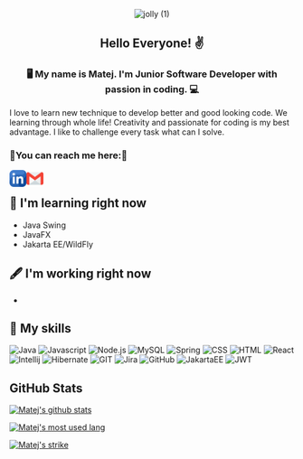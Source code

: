 <p align="center">

<img width="600" height="200" src="https://github.com/MatejThomka/MatejThomka/assets/97446764/14aa2c5a-bc33-49ec-87ed-5cfda6d7e07d" alt="jolly (1)">

</p>

<h2 align="center">
  Hello Everyone! ✌️
</h2>

<h3 align="center">
🖥️ My name is Matej. I'm Junior Software Developer with passion in coding. 💻
</h3>

I love to learn new technique to develop better and good looking code. We learning through whole life! Creativity and passionate for coding is my best advantage.
I like to challenge every task what can I solve.

### 🤝You can reach me here:🤝
<a href="https://www.linkedin.com/in/matej-thomka-ab2212286/"><img align="left" src="https://raw.githubusercontent.com/MatejThomka/MatejThomka/main/images/linkedin.png" alt="linkedin" width="30px"/></a>
<a href="https://mail.google.com/mail/?view=cm&source=mailto&to=matej.thomka.eleinst@gmail.com"><img align="left" src="https://raw.githubusercontent.com/MatejThomka/MatejThomka/main/images/gmail.png" alt="gmail" width="30px"/></a>
<br>

## 🔬 I'm learning right now

- Java Swing
- JavaFX
- Jakarta EE/WildFly

## 🖋️ I'm working right now

-

## 🚀 My skills

![Java](https://img.shields.io/badge/Java-ED8B00?style=for-the-badge&logo=openjdk&logoColor=white)
![Javascript](https://img.shields.io/badge/JavaScript-F7DF1E?style=for-the-badge&logo=javascript&logoColor=black)
![Node.js](https://img.shields.io/badge/Node.js-43853D?style=for-the-badge&logo=node.js&logoColor=white)
![MySQL](https://img.shields.io/badge/MySQL-00000F?style=for-the-badge&logo=mysql&logoColor=white)
![Spring](https://img.shields.io/badge/Spring-6DB33F?style=for-the-badge&logo=spring&logoColor=white)
![CSS](https://img.shields.io/badge/CSS-239120?&style=for-the-badge&logo=css3&logoColor=white)
![HTML](https://img.shields.io/badge/HTML-239120?style=for-the-badge&logo=html5&logoColor=white)
![React](https://img.shields.io/badge/React-20232A?style=for-the-badge&logo=react&logoColor=61DAFB)
![Intellij](https://img.shields.io/badge/IntelliJ_IDEA-000000.svg?style=for-the-badge&logo=intellij-idea&logoColor=white)
![Hibernate](https://img.shields.io/badge/Hibernate-59666C?style=for-the-badge&logo=Hibernate&logoColor=white)
![GIT](https://img.shields.io/badge/GIT-E44C30?style=for-the-badge&logo=git&logoColor=white)
![Jira](https://img.shields.io/badge/Jira-0052CC?style=for-the-badge&logo=Jira&logoColor=white)
![GitHub](https://img.shields.io/badge/github-%23121011.svg?style=for-the-badge&logo=github&logoColor=white)
![JakartaEE](https://img.shields.io/badge/Jakarta%20EE-FA5C05?style=for-the-badge&logo=Jakarta&logoColor=white)
![JWT](https://img.shields.io/badge/JWT-black?style=for-the-badge&logo=JSON%20web%20tokens)


## GitHub Stats
[![Matej's github stats](https://github-readme-stats.vercel.app/api?username=MatejThomka)](https://github.com/MatejThomka)

[![Matej's most used lang](https://github-readme-stats.vercel.app/api/top-langs/?username=MatejThomka)](https://github.com/MatejThomka)

[![Matej's strike](https://github-readme-streak-stats.herokuapp.com/?user=MatejThomka)](https://github.com/MatejThomka)
